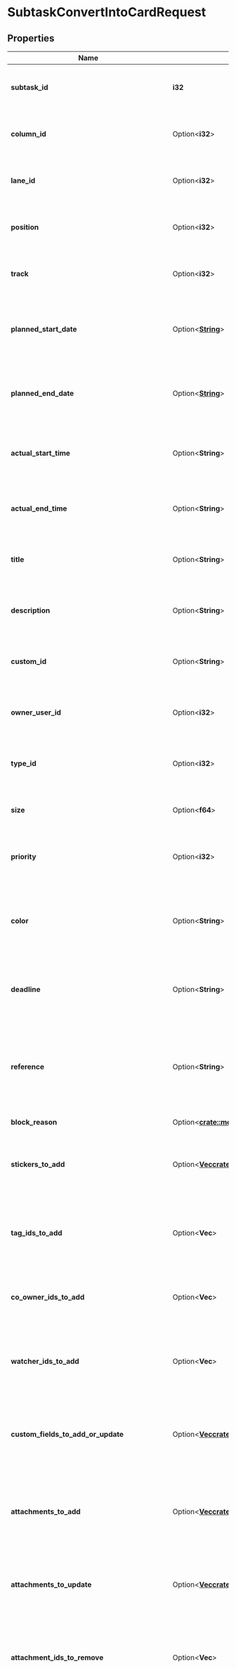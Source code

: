 # SubtaskConvertIntoCardRequest

## Properties

Name | Type | Description | Notes
------------ | ------------- | ------------- | -------------
**subtask_id** | **i32** | The subtask id of the converted subtask into card. | 
**column_id** | Option<**i32**> | The column id of the converted subtask into card. | [optional]
**lane_id** | Option<**i32**> | The lane id of the converted subtask into card. | [optional]
**position** | Option<**i32**> | The position of the converted subtask into card. | [optional]
**track** | Option<**i32**> | The track of the converted subtask into card. | [optional]
**planned_start_date** | Option<[**String**](string.md)> | The planened start date of the converted subtask into card. | [optional]
**planned_end_date** | Option<[**String**](string.md)> | The planened end date of the converted subtask into card. | [optional]
**actual_start_time** | Option<**String**> | The actual start time of the converted subtask into card. | [optional]
**actual_end_time** | Option<**String**> | The actual end time of the converted subtask into card. | [optional]
**title** | Option<**String**> | The title of the converted subtask into card. | [optional]
**description** | Option<**String**> | The description of the converted subtask into card. | [optional]
**custom_id** | Option<**String**> | The custom id of the converted subtask into card. | [optional]
**owner_user_id** | Option<**i32**> | The user id of assignee of the converted subtask into card. | [optional]
**type_id** | Option<**i32**> | The type id of the converted subtask into card. | [optional]
**size** | Option<**f64**> | The size of the converted subtask into card. | [optional]
**priority** | Option<**i32**> | The priority of the converted subtask into card. | [optional]
**color** | Option<**String**> | The color of the converted subtask into card. 6 hexadecimal characters are expected. | [optional]
**deadline** | Option<**String**> | The deadline of the converted subtask into card. | [optional]
**reference** | Option<**String**> | The reference of converted subtask into card that you can use if you need to find the exact new card in responce. | [optional]
**block_reason** | Option<[**crate::models::CardBlockReasonSetRequest**](CardBlockReasonSetRequest.md)> |  | [optional]
**stickers_to_add** | Option<[**Vec<crate::models::CardStickerAddRequest>**](CardStickerAddRequest.md)> | A list of strickers which will be added to the converted subtask into card. | [optional]
**tag_ids_to_add** | Option<**Vec<i32>**> | The tag with ids which will be added to the converted subtask into card. | [optional]
**co_owner_ids_to_add** | Option<**Vec<i32>**> | The co-owner ids which will be added to converted subtask into card. | [optional]
**watcher_ids_to_add** | Option<**Vec<i32>**> | The watcher ids which will be added to the converted subtask into card. | [optional]
**custom_fields_to_add_or_update** | Option<[**Vec<crate::models::CardCustomFieldWithIdAddOrUpdateRequest>**](CardCustomFieldWithIdAddOrUpdateRequest.md)> | A list of custom fields will be added or updated for the converted subtask into card. | [optional]
**attachments_to_add** | Option<[**Vec<crate::models::CardAttachmentCreateRequest>**](CardAttachmentCreateRequest.md)> | A list of attachments which will be added to the converted subtask into card. | [optional]
**attachments_to_update** | Option<[**Vec<crate::models::CardAttachmentWithIdUpdateRequest>**](CardAttachmentWithIdUpdateRequest.md)> | A list of attachments which will be updated to the converted subtask into card. | [optional]
**attachment_ids_to_remove** | Option<**Vec<i32>**> | A list of attachments which will be removed from the converted subtask into card. | [optional]
**subtasks_to_add** | Option<[**Vec<crate::models::SubtaskCreateRequest>**](SubtaskCreateRequest.md)> | A list of subtasks which will be added to the converted subtask into card. | [optional]
**column_checklist_items_to_check_or_update** | Option<[**Vec<crate::models::CardColumnChecklistItemWithIdAddOrUpdateRequest>**](CardColumnChecklistItemWithIdAddOrUpdateRequest.md)> | A list of exit criteria. | [optional]
**links_to_existing_cards_to_add_or_update** | Option<[**Vec<crate::models::LinkAddOrUpdateRequest>**](LinkAddOrUpdateRequest.md)> | A list of links to existing cards which will be add or update. | [optional]
**links_to_new_cards_to_add** | Option<[**Vec<crate::models::LinkToNewCardToAddRequest>**](LinkToNewCardToAddRequest.md)> | A list of links to new cards which will be added. | [optional]
**watch** | Option<**i32**> | When set to 1 the current user will become a card's watcher. | [optional][default to Variant0]

[[Back to Model list]](../README.md#documentation-for-models) [[Back to API list]](../README.md#documentation-for-api-endpoints) [[Back to README]](../README.md)


